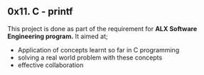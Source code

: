 0x11. C - printf
 --------------
This project is done as part of the requirement for **ALX Software Engineering program.** It aimed at;
 - Application of concepts learnt so far in C programming
 - solving a real world problem with these concepts
 - effective collaboration 
